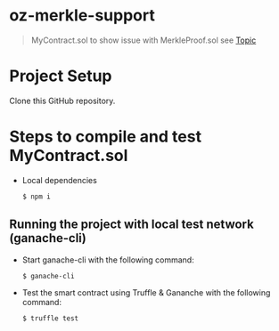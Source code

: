 # oz-merkle-support
>MyContract.sol to show issue with MerkleProof.sol see [Topic](https://forum.openzeppelin.com/t/merkleproof-sol-claim-error-vm-exception-while-processing-transaction/2918/4)

Project Setup
============

Clone this GitHub repository.

# Steps to compile and test MyContract.sol

  - Local dependencies
    ```sh
    $ npm i
    ```
## Running the project with local test network (ganache-cli)
    
   - Start ganache-cli with the following command:
     ```sh 
     $ ganache-cli
     ``` 
   - Test the smart contract using Truffle & Gananche with the following command:
     ```
     $ truffle test
     ```
